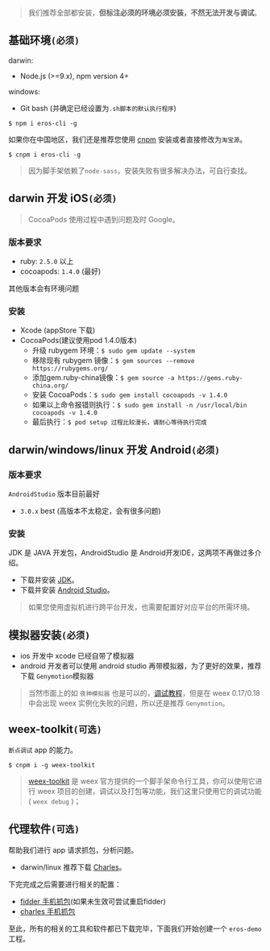 
> 我们推荐全部都安装，**但标注必须的环境必须安装，不然无法开发与调试**。

## 基础环境`(必须)`
darwin: 
* Node.js (>=9.x), npm version 4+ 

windows: 
* Git bash (并确定已经设置为`.sh脚本的默认执行程序`)

```
$ npm i eros-cli -g
```
如果你在中国地区，我们还是推荐您使用 [cnpm](https://npm.taobao.org/) 安装或者直接修改为`淘宝源`。
```
$ cnpm i eros-cli -g 
```

> 因为脚手架依赖了`node-sass`，安装失败有很多解决办法，可自行查找。

## darwin 开发 iOS`(必须)`
> CocoaPods 使用过程中遇到问题及时 Google。

### 版本要求
- ruby: `2.5.0` 以上
- cocoapods: `1.4.0` (最好)

其他版本会有环境问题
### 安装
* Xcode (appStore 下载)
* CocoaPods(建议使用pod 1.4.0版本)
    * 升级 rubygem 环境：`$ sudo gem update --system`
    * 移除现有 rubygem 镜像：`$ gem sources --remove https://rubygems.org/`
    * 添加gem.ruby-china镜像：`$ gem source -a https://gems.ruby-china.org/`
    * 安装 CocoaPods：`$ sudo gem install cocoapods -v 1.4.0`
    * 如果以上命令报错则执行：`$ sudo gem install -n /usr/local/bin cocoapods -v 1.4.0`
    * 最后执行：`$ pod setup 过程比较漫长，请耐心等待执行完成`

## darwin/windows/linux 开发 Android`(必须)`
### 版本要求
`AndroidStudio` 版本目前最好
- `3.0.x` best (高版本不太稳定，会有很多问题)

### 安装

JDK 是 JAVA 开发包，AndroidStudio 是 Android开发IDE，这两项不再做过多介绍。

* 下载并安装 [JDK](http://www.oracle.com/technetwork/java/javase/downloads/jdk8-downloads-2133151.html)。
* 下载并安装 [Android Studio](https://developer.android.google.cn/studio/index.html)。


> 如果您使用虚拟机进行跨平台开发，也需要配置好对应平台的所需环境。

## 模拟器安装`(必须)`
* ios 开发中 xcode 已经自带了模拟器
* android 开发者可以使用 android studio 再带模拟器，为了更好的效果，推荐下载 `Genymotion`模拟器

>当然市面上的如 `夜神模拟器` 也是可以的，[调试教程](http://blog.csdn.net/qq_34653571/article/details/53007044?locationNum=14&fps=1)，但是在 weex 0.17/0.18 中会出现 weex 实例化失败的问题，所以还是推荐 `Genymotion`。

## weex-toolkit`(可选)`
`断点调试` app 的能力。
```
$ cnpm i -g weex-toolkit
```
> [weex-toolkit](https://github.com/weexteam/weex-toolkit) 是 weex 官方提供的一个脚手架命令行工具，你可以使用它进行 weex 项目的创建，调试以及打包等功能，我们这里只使用它的调试功能( `weex debug` )；

## 代理软件`(可选)`
帮助我们进行 app 请求抓包，分析问题。
* darwin/linux 推荐下载 [Charles](http://xclient.info/s/charles.html?_=b75d1488fca52bf0f85a4d11ac1200e3)。

下完完成之后需要进行相关的配置：

* [fidder 手机抓包](http://blog.csdn.net/gld824125233/article/details/52588275)(如果未生效可尝试重启fidder)
* [charles 手机抓包](http://blog.csdn.net/suifeng3051/article/details/52087343)

至此，所有的相关的工具和软件都已下载完毕，下面我们开始创建一个 `eros-demo` 工程。